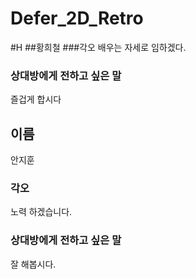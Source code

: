 # Defer_2D_Retro
 #H
##황희철
###각오
배우는 자세로 임하겠다.

### 상대방에게 전하고 싶은 말
즐겁게 합시다


## 이름
안지훈

### 각오
노력 하겠습니다.

### 상대방에게 전하고 싶은 말
잘 해봅시다.
